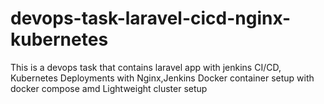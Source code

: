 # devops-task-laravel-cicd-nginx-kubernetes
This is a devops task that contains laravel app with jenkins CI/CD, Kubernetes Deployments with Nginx,Jenkins Docker container setup with docker compose amd Lightweight cluster setup

